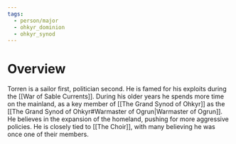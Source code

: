 ```yaml
---
tags:
  - person/major
  - ohkyr_dominion
  - ohkyr_synod
---
```

# Overview
Torren is a sailor first, politician second. He is famed for his exploits during the [[War of Sable Currents]]. During his older years he spends more time on the mainland, as a key member of [[The Grand Synod of Ohkyr]] as the [[The Grand Synod of Ohkyr#Warmaster of Ogrun|Warmaster of Ogrun]]. He believes in the expansion of the homeland, pushing for more aggressive policies. He is closely tied to [[The Choir]], with many believing he was once one of their members.